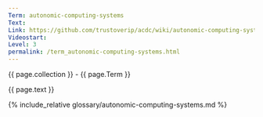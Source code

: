 ```yaml
---
Term: autonomic-computing-systems
Text: 
Link: https://github.com/trustoverip/acdc/wiki/autonomic-computing-systems.md
Videostart: 
Level: 3
permalink: /term_autonomic-computing-systems.html
---
```


{{ page.collection }} - {{ page.Term }}

   {{ page.text }}

{% include_relative glossary/autonomic-computing-systems.md %}

